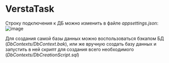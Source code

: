 # VerstaTask
Строку подключения к ДБ можно изменить в файле *appsettings.json*:![image](https://github.com/P4rpleSky/VerstaTask/assets/98335981/d29e2571-b6e1-440d-98ba-cca78bfa3ea8)

Для создания самой базы данных можно воспользоваться бэкапом БД (*DbContexts/DbContext.bak*), или же вручную создать базу данных и запустить в ней скрипт для 
создания всего необходимого (*DbContexts/DbCreationScript.sql*)
